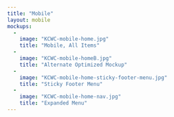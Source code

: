 ```yaml
---
title: "Mobile"
layout: mobile
mockups:
  -
    image: "KCWC-mobile-home.jpg"
    title: "Mobile, All Items"
  -
    image: "KCWC-mobile-homeB.jpg"
    title: "Alternate Optimized Mockup"
  -
    image: "KCWC-mobile-home-sticky-footer-menu.jpg"
    title: "Sticky Footer Menu"
  -
    image: "KCWC-mobile-home-nav.jpg"
    title: "Expanded Menu"
---
```

